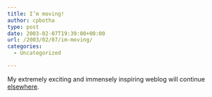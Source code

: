 ```yaml
---
title: I’m moving!
author: cpbotha
type: post
date: 2003-02-07T19:39:00+00:00
url: /2003/02/07/im-moving/
categories:
  - Uncategorized

---
```

My extremely exciting and immensely inspiring weblog will continue [elsewhere][1].

 [1]: http://cpbotha.net/weblogs/cpbotha/
